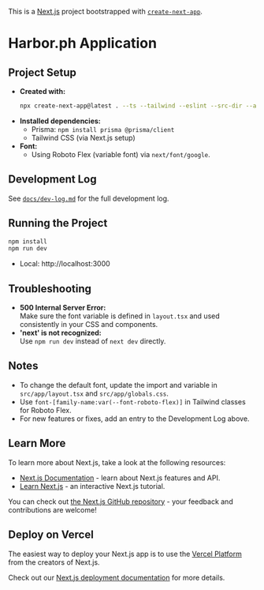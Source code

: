 This is a [Next.js](https://nextjs.org) project bootstrapped with [`create-next-app`](https://nextjs.org/docs/app/api-reference/cli/create-next-app).

# Harbor.ph Application

## Project Setup

- **Created with:**
  ```bash
  npx create-next-app@latest . --ts --tailwind --eslint --src-dir --app --import-alias "@/*" --use-npm --no-interactive
  ```
- **Installed dependencies:**
  - Prisma: `npm install prisma @prisma/client`
  - Tailwind CSS (via Next.js setup)
- **Font:**
  - Using Roboto Flex (variable font) via `next/font/google`.

## Development Log

See [`docs/dev-log.md`](docs/dev-log.md) for the full development log.

## Running the Project

```bash
npm install
npm run dev
```

- Local: http://localhost:3000

## Troubleshooting

- **500 Internal Server Error:**  
  Make sure the font variable is defined in `layout.tsx` and used consistently in your CSS and components.
- **'next' is not recognized:**  
  Use `npm run dev` instead of `next dev` directly.

## Notes

- To change the default font, update the import and variable in `src/app/layout.tsx` and `src/app/globals.css`.
- Use `font-[family-name:var(--font-roboto-flex)]` in Tailwind classes for Roboto Flex.
- For new features or fixes, add an entry to the Development Log above.

## Learn More

To learn more about Next.js, take a look at the following resources:

- [Next.js Documentation](https://nextjs.org/docs) - learn about Next.js features and API.
- [Learn Next.js](https://nextjs.org/learn) - an interactive Next.js tutorial.

You can check out [the Next.js GitHub repository](https://github.com/vercel/next.js) - your feedback and contributions are welcome!

## Deploy on Vercel

The easiest way to deploy your Next.js app is to use the [Vercel Platform](https://vercel.com/new?utm_medium=default-template&filter=next.js&utm_source=create-next-app&utm_campaign=create-next-app-readme) from the creators of Next.js.

Check out our [Next.js deployment documentation](https://nextjs.org/docs/app/building-your-application/deploying) for more details.
